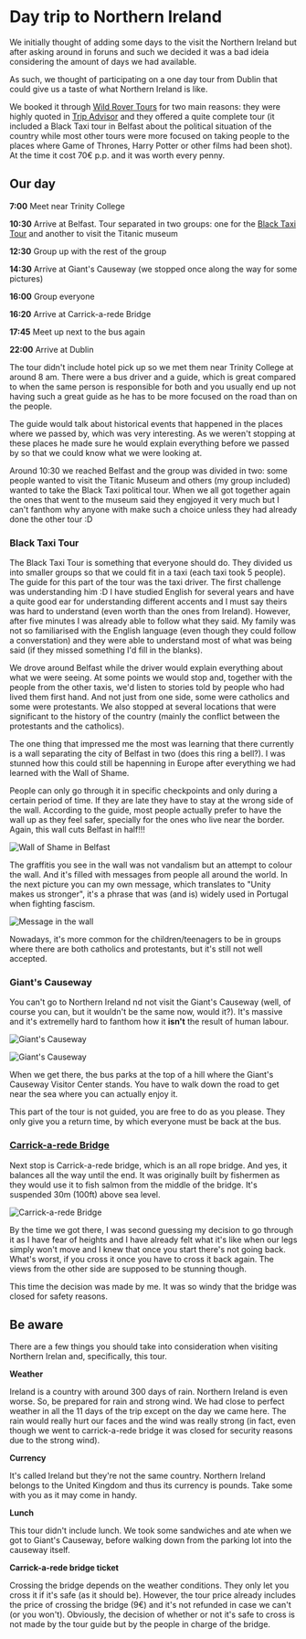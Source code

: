 # Day trip to Northern Ireland

We initially thought of adding some days to the visit the Northern Ireland but after asking around in foruns and such we decided it was a bad ideia considering the amount of days we had available.

As such, we thought of participating on a one day tour from Dublin that could give us a taste of what Northern Ireland is like.

We booked it through [Wild Rover Tours](https://wildrovertours.com) for two main reasons: they were highly quoted in [Trip Advisor](https://www.tripadvisor.com/Attraction_Review-g186605-d2091253-Reviews-Wild_Rover_Tours-Dublin_County_Dublin.html) and they offered a quite complete tour (it included a Black Taxi tour in Belfast about the political situation of the country while most other tours were more focused on taking people to the places where Game of Thrones, Harry Potter or other films had been shot). At the time it cost 70€ p.p. and it was worth every penny.


## Our day

**7:00** Meet near Trinity College

**10:30** Arrive at Belfast. Tour separated in two groups: one for the [Black Taxi Tour](#black-taxi-tour) and another to visit the Titanic museum

**12:30** Group up with the rest of the group

**14:30** Arrive at Giant's Causeway (we stopped once along the way for some pictures)

**16:00** Group everyone

**16:20** Arrive at Carrick-a-rede Bridge

**17:45** Meet up next to the bus again

**22:00** Arrive at Dublin

The tour didn't include hotel pick up so we met them near Trinity College at around 8 am. There were a bus driver and a guide, which is great compared to when the same person is responsible for both and you usually end up not having such a great guide as he has to be more focused on the road than on the people.

The guide would talk about historical events that happened in the places where we passed by, which was very interesting. As we weren't stopping at these places he made sure he would explain everything before we passed by so that we could know what we were looking at.

Around 10:30 we reached Belfast and the group was divided in two: some people wanted to visit the Titanic Museum and others (my group included) wanted to take the Black Taxi political tour. When we all got together again the ones that went to the museum said they engjoyed it very much but I can't fanthom why anyone with make such a choice unless they had already done the other tour :D

### Black Taxi Tour
The Black Taxi Tour is something that everyone should do. They divided us into smaller groups so that we could fit in a taxi (each taxi took 5 people). The guide for this part of the tour was the taxi driver. The first challenge was understanding him :D I have studied English for several years and have a quite good ear for understanding different accents and I must say theirs was hard to understand (even worth than the ones from Ireland). However, after five minutes I was already able to follow what they said. My family was not so familiarised with the English language (even though they could follow a converstation) and they were able to understand most of what was being said (if they missed something I'd fill in the blanks).

We drove around Belfast while the driver would explain everything about what we were seeing. At some points we would stop and, together with the people from the other taxis, we'd listen to stories told by people who had lived them first hand. And not just from one side, some were catholics and some were protestants. We also stopped at several locations that were significant to the history of the country (mainly the conflict between the protestants and the catholics).

The one thing that impressed me the most was learning that there currently is a wall separating the city of Belfast in two (does this ring a bell?). I was stunned how this could still be hapenning in Europe after everything we had learned with the Wall of Shame.

People can only go through it in specific checkpoints and only during a certain period of time. If they are late they have to stay at the wrong side of the wall. According to the guide, most people actually prefer to have the wall up as they feel safer, specially for the ones who live near the border. Again, this wall cuts Belfast in half!!!

![Wall of Shame in Belfast](images/Ireland/wall_of_shame.jpg)

The graffitis you see in the wall was not vandalism but an attempt to colour the wall. And it's filled with messages from people all around the world. In the next picture you can my own message, which translates to "Unity makes us stronger", it's a phrase that was (and is) widely used in Portugal when fighting fascism.

![Message in the wall](images/Ireland/message_wall.jpg)

Nowadays, it's more common for the children/teenagers to be in groups where there are both catholics and protestants, but it's still not well accepted.

### Giant's Causeway

You can't go to Northern Ireland nd not visit the Giant's Causeway (well, of course you can, but it wouldn't be the same now, would it?). It's massive and it's extremelly hard to fanthom how it **isn't** the result of human labour.

![Giant's Causeway](images/Ireland/giants_causeway.jpg)

![Giant's Causeway](images/Ireland/giants_causeway2.jpg)

When we get there, the bus parks at the top of a hill where the Giant's Causeway Visitor Center stands. You have to walk down the road to get near the sea where you can actually enjoy it.

This part of the tour is not guided, you are free to do as you please. They only give you a return time, by which everyone must be back at the bus.

### [Carrick-a-rede Bridge](https://www.nationaltrust.org.uk/carrick-a-rede)

Next stop is Carrick-a-rede bridge, which is an all rope bridge. And yes, it balances all the way until the end. It was originally built by fishermen as they would use it to fish salmon from the middle of the bridge. It's suspended 30m (100ft) above sea level. 

![Carrick-a-rede Bridge](images/Ireland/carrick_bridge.jpg)

By the time we got there, I was second guessing my decision to go through it as I have fear of heights and I have already felt what it's like when our legs simply won't move and I knew that once you start there's not going back. What's worst, if you cross it once you have to cross it back again. The views from the other side are supposed to be stunning though.

This time the decision was made by me. It was so windy that the bridge was closed for safety reasons.

## Be aware
There are a few things you should take into consideration when visiting Northern Irelan and, specifically, this tour.

**Weather**

Ireland is a country with around 300 days of rain. Northern Ireland is even worse. So, be prepared for rain and strong wind. We had close to perfect weather in all the 11 days of the trip except on the day we came here. The rain would really hurt our faces and the wind was really strong (in fact, even though we went to carrick-a-rede bridge it was closed for security reasons due to the strong wind).

**Currency**

It's called Ireland but they're not the same country. Northern Ireland belongs to the United Kingdom and thus its currency is pounds. Take some with you as it may come in handy.

**Lunch**

This tour didn't include lunch. We took some sandwiches and ate when we got to Giant's Causeway, before walking down from the parking lot into the causeway itself.

**Carrick-a-rede bridge ticket**

Crossing the bridge depends on the weather conditions. They only let you cross it if it's safe (as it should be). However, the tour price already includes the price of crossing the bridge (9€) and it's not refunded in case we can't (or you won't). Obviously, the decision of whether or not it's safe to cross is not made by the tour guide but by the people in charge of the bridge.
